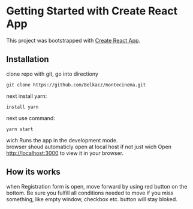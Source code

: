 # Getting Started with Create React App

This project was bootstrapped with [Create React App](https://github.com/facebook/create-react-app).

## Installation

clone repo with git, go into directiony
```
git clone https://github.com/Belkacz/montecinema.git
```
next install yarn:
```
install yarn
```
next use command:
```
yarn start
```
wich
Runs the app in the development mode.\
browser shoud automaticly open at local host if not just wich
Open [http://localhost:3000](http://localhost:3000) to view it in your browser.

## How its works
when Registration form is open, move forward by using red button on the bottom.
Be sure you fulfill all conditions needed to move if you miss something, like empty window, checkbox etc. button will stay bloked.

